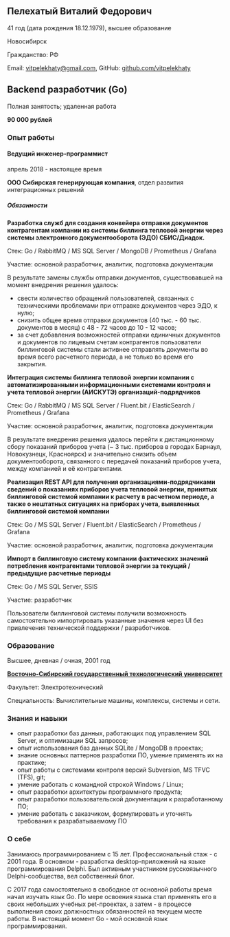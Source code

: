 ## Пелехатый Виталий Федорович

41 год (дата рождения 18.12.1979), высшее образование

Новосибирск

Гражданство: РФ

Email: vitpelekhaty@gmail.com, GitHub: [github.com/vitpelekhaty](https://github.com/vitpelekhaty)

## Backend разработчик (Go)

Полная занятость; удаленная работа

**90 000 рублей**

### Опыт работы

#### Ведущий инженер-программист

апрель 2018 - настоящее время

**ООО Сибирская генерирующая компания**, отдел развития интеграционных решений

##### Обязанности

**Разработка служб для создания конвейера отправки документов контрагентам компании из системы биллинга тепловой энергии через системы электронного документооборота (ЭДО) СБИС/Диадок.** 

Стек: Go / RabbitMQ / MS SQL Server / MongoDB / Prometheus / Grafana

Участие: основной разработчик, аналитик, подготовка документации

В результате замены службы отправки документов, существовавшей на момент внедрения решения удалось:

- свести количество обращений пользователей, связанных с техническими проблемами при отправке документов через ЭДО, к нулю;
- снизить общее время отправки документов (40 тыс. - 60 тыс. документов в месяц) с 48 - 72 часов до 10 - 12 часов;
- за счет добавления возможностей отправки единичных документов и документов по лицевым счетам контрагентов пользователи биллинговой системы стали активнее отправлять документы во время всего расчетного периода, а не только во время его закрытия.

**Интеграция системы биллинга тепловой энергии компании с автоматизированными информационными системами контроля и учета тепловой энергии (АИСКУТЭ) организаций-подрядчиков**

Стек: Go / RabbitMQ / MS SQL Server / Fluent.bit / ElasticSearch / Prometheus / Grafana

Участие: основной разработчик, аналитик, подготовка документации

В результате внедрения решения удалось перейти к дистанционному сбору показаний приборов учета (~ 3 тыс. приборов в городах Барнаул, Новокузнецк, Красноярск) и значительно снизить объем документооборота, связанного с передачей показаний приборов учета, между компанией и её контрагентами.

**Реализация REST API для получения организациями-подрядчиками сведений о показаниях приборов учета тепловой энергии, принятых биллинговой системой компании к расчету в расчетном периоде, а также о нештатных ситуациях на приборах учета, выявленных биллинговой системой компании**

Стек: Go / MS SQL Server / Fluent.bit / ElasticSearch / Prometheus / Grafana

Участие: основной разработчик, аналитик, подготовка документации

**Импорт в биллинговую систему компании фактических значений потребления контрагентами тепловой энергии за текущий / предыдущие расчетные периоды**

Стек: Go / MS SQL Server, SSIS

Участие: разработчик

Пользователи биллинговой системы получили возможность самостоятельно импортировать указанные значения через UI без привлечения технической поддержки / разработчиков.

### Образование

Высшее, дневная / очная, 2001 год

[**Восточно-Сибирский государственный технологический университет**](https://esstu.ru)

Факультет: Электротехнический

Специальность: Вычислительные машины, комплексы, системы и сети.

### Знания и навыки

* опыт разработки баз данных, работающих под управлением SQL Server, и оптимизации SQL запросов;
* опыт использования баз данных SQLite / MongoDB в проектах;
* знание основных паттернов разработки ПО, умение применять их на практике;
* опыт работы с системами контроля версий Subversion, MS TFVC (TFS), git;
* умение работать с командной строкой Windows / Linux;
* опыт разработки архитектуры программного продукта;
* опыт разработки пользовательской документации к разработанному ПО;
* умение работать с заказчиком, формулировать и уточнять требования к разрабатываемому ПО

### О себе

Занимаюсь программированием с 15 лет. Профессиональный стаж - с 2001 года. В основном - разработка desktop-приложений на языке программирования Delphi. Был активным участником русскоязычного Delphi-сообщества, вел собственный блог.

С 2017 года самостоятельно в свободное от основной работы время начал изучать язык Go. По мере освоения языка стал применять его в своих небольших учебных pet-проектах, а затем - в процессе выполнения своих должностных обязанностей на текущем месте работы. В настоящий момент Go - мой основной язык программирования.



